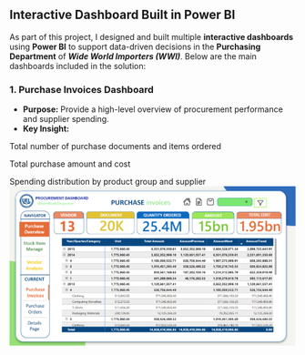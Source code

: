 ## Interactive Dashboard Built in Power BI

As part of this project, I designed and built multiple **interactive dashboards** using **Power BI** to support data-driven decisions in the **Purchasing Department** of ***Wide World Importers (WWI)***. Below are the main dashboards included in the solution:
### 1.  Purchase Invoices Dashboard
- **Purpose:** Provide a high-level overview of procurement performance and supplier spending.
- **Key Insight:**

Total number of purchase documents and items ordered

Total purchase amount and cost

Spending distribution by product group and supplier
![Dashboard for Purchase Invoices Details](https://github.com/thuyhangpham/http_thuyhang/blob/cdbb44e4861d92e398822b6a54c19331b99fc065/Cloud-based%20BI%20Solution%20for%20Purchasing%20Department/Visualization/Dashboard_Purchase%20Invoices%20Details.png)
